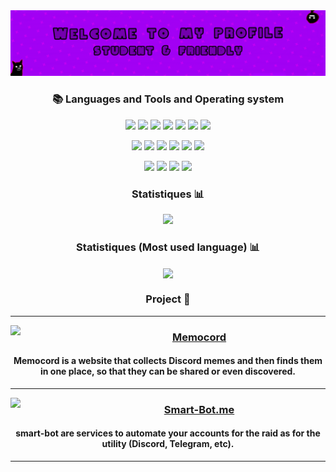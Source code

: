 
<img src="https://raw.githubusercontent.com/Anatik572/Anatik572/main/banner_top.png">

<div align="center">

### 📚 Languages and Tools and Operating system

<p align="center">
<img src="https://img.shields.io/badge/php-%23777BB4.svg?style=for-the-badge&logo=php&logoColor=white">
<img src="https://img.shields.io/badge/Gmod%20Lua-4f33ff?style=for-the-badge&logo=lua&logoColor=white">
<img src="https://img.shields.io/badge/javascript-%23323330.svg?style=for-the-badge&logo=javascript&logoColor=%23F7DF1E">
<img src="https://img.shields.io/badge/html5-%23E34F26.svg?style=for-the-badge&logo=html5&logoColor=white">
<img src="https://img.shields.io/badge/css3-%231572B6.svg?style=for-the-badge&logo=css3&logoColor=white">
<img src="https://img.shields.io/badge/css3-%231572B6.svg?style=for-the-badge&logo=css3&logoColor=white">
<img src="https://img.shields.io/badge/node.js-6DA55F?style=for-the-badge&logo=node.js&logoColor=white">
</p>
 
<p align="center">
<img src="https://img.shields.io/badge/jquery-%230769AD.svg?style=for-the-badge&logo=jquery&logoColor=white">
<img src="https://img.shields.io/badge/Electron-191970?style=for-the-badge&logo=Electron&logoColor=white">
<img src="https://img.shields.io/badge/express.js-%23404d59.svg?style=for-the-badge&logo=express&logoColor=%2361DAFB">
<img src="https://img.shields.io/badge/bootstrap-%23563D7C.svg?style=for-the-badge&logo=bootstrap&logoColor=white">
<img src="https://img.shields.io/badge/puppeteer-0d2f26?style=for-the-badge&logo=puppeteer">
<img src="https://img.shields.io/badge/npm-%23CB3837.svg?&style=for-the-badge&logo=npm&logoColor=white">
</p>
 
<p align="center">
<img src="https://img.shields.io/badge/Visual%20Studio%20Code-0078d7.svg?style=for-the-badge&logo=visual-studio-code&logoColor=white">
<img src="https://img.shields.io/badge/Ubuntu-E95420?style=for-the-badge&logo=ubuntu&logoColor=white">
<img src="https://img.shields.io/badge/Debian-D70A53?style=for-the-badge&logo=debian&logoColor=white">
<img src="https://img.shields.io/badge/Windows-0078D6?style=for-the-badge&logo=windows&logoColor=white">
</p>

### Statistiques 📊
<p align="center">
<img src="https://github-readme-stats.vercel.app/api?username=Anatik572&amp;theme=dracula&amp;show_icons=true&hide_border=true">
</p>

### Statistiques (Most used language) 📊
<p align="center">
 <img align="center" src="https://github-readme-stats.vercel.app/api/top-langs/?username=Anatik572&layout=compact&theme=dracula&hide_border=true" />
</p>


### Project 🥸

<div>
 <hr>
  <img width="100" align="left" src="https://memocord.me/cdn/img/favicon.jpg">
                                                                            
  <a href="https://memocord.me"><h3>Memocord</h3></a>
  <h4>Memocord is a website that collects Discord memes and then finds them in one place, so that they can be shared or even discovered.</h4>                            <hr>    
  <img width="100" align="left" src="https://img.icons8.com/fluency/50/000000/brain.png">
                                                                            
  <a href="https://smart-bot.me"><h3>Smart-Bot.me</h3></a>
  <h4>smart-bot are services to automate your accounts for the raid as for the utility (Discord, Telegram, etc).</h4>     
 
 <hr>
</div>


